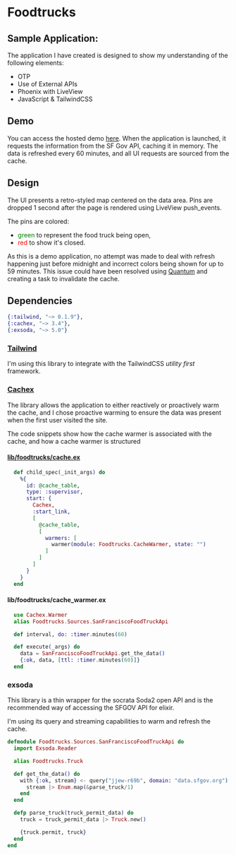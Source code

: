 # Foodtrucks

## Sample Application:

The application I have created is designed to show my understanding of the following elements:

- OTP
- Use of External APIs
- Phoenix with LiveView
- JavaScript & TailwindCSS

## Demo 

You can access the hosted demo [here](https://gary-food-truck.gigalixirapp.com). When the application is launched, it requests the information from the SF Gov API, caching it in memory. The data is refreshed every 60 minutes, and all UI requests are sourced from the cache. 

## Design

The UI presents a retro-styled map centered on the data area. Pins are dropped 1 second after the page is rendered using LiveView push_events. 

The pins are colored:
- <span style="color:green">green</span> to represent the food truck being open, 
- <span style="color:red">red</span> to show it's closed. 

As this is a demo application, no attempt was made to deal with refresh happening just before midnight and incorrect colors being shown for up to 59 minutes. This issue could have been resolved using [Quantum](https://hex.pm/packages/quantum) and creating a task to invalidate the cache.


## Dependencies

```elixir
{:tailwind, "~> 0.1.9"},
{:cachex, "~> 3.4"},
{:exsoda, "~> 5.0"}
```

### [ Tailwind ](https://hex.pm/packages/tailwind)

I'm using this library to integrate with the TailwindCSS *utility first* framework.

### [ Cachex ](https://hex.pm/packages/cachex)

The library allows the application to either reactively or proactively warm the cache, and I chose proactive warming to ensure the data was present when the first user visited the site.

The code snippets show how the cache warmer is associated with the cache, and how a cache warmer is structured
#### [lib/foodtrucks/cache.ex](./lib/foodtrucks/cachex.ex)
```elixir
  def child_spec(_init_args) do
    %{
      id: @cache_table,
      type: :supervisor,
      start: {
        Cachex,
        :start_link,
        [
          @cache_table,
          [
            warmers: [
              warmer(module: Foodtrucks.CacheWarmer, state: "")
            ]
          ]
        ]
      }
    }
  end
```

#### lib/foodtrucks/cache_warmer.ex

```elixir
  use Cachex.Warmer
  alias Foodtrucks.Sources.SanFranciscoFoodTruckApi

  def interval, do: :timer.minutes(60)

  def execute(_args) do
    data = SanFranciscoFoodTruckApi.get_the_data()
    {:ok, data, [ttl: :timer.minutes(60)]}
  end
```

### exsoda

This library is a thin wrapper for the socrata Soda2 open API and is the recommended way of accessing the SFGOV API for elixir.

I'm using its query and streaming capabilities to warm and refresh the cache.

```elixir
defmodule Foodtrucks.Sources.SanFranciscoFoodTruckApi do
  import Exsoda.Reader

  alias Foodtrucks.Truck

  def get_the_data() do
    with {:ok, stream} <- query("jjew-r69b", domain: "data.sfgov.org") |> run do
      stream |> Enum.map(&parse_truck/1)
    end
  end

  defp parse_truck(truck_permit_data) do
    truck = truck_permit_data |> Truck.new()

    {truck.permit, truck}
  end
end
```

